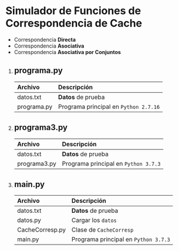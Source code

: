 # Simulador de Funciones de Correspondencia de Cache

- Correspondencia **Directa**
- Correspondencia **Asociativa**
- Correspondencia **Asociativa por Conjuntos**

1. ## programa.py
   |Archivo|Descripción|
   |:--|:--|
   |datos.txt|**Datos** de prueba|
   |programa.py|Programa principal en `Python 2.7.16`|

2. ## programa3.py   
   |Archivo|Descripción|
   |:--|:--|
   |datos.txt|**Datos** de prueba|
   |programa3.py|Programa principal en `Python 3.7.3`|

3. ## main.py
   |Archivo|Descripción|
   |:--|:--|
   |datos.txt|**Datos** de prueba|
   |datos.py|Cargar los `datos`|
   |CacheCorresp.py|Clase de `CacheCorresp`|
   |main.py|Programa principal en `Python 3.7.3`|
